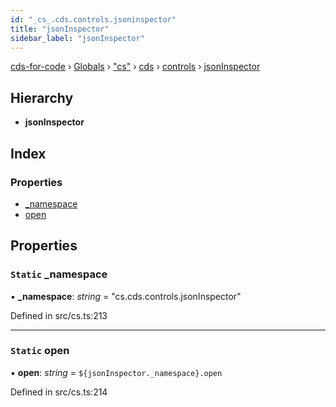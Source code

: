 ```yaml
---
id: "_cs_.cds.controls.jsoninspector"
title: "jsonInspector"
sidebar_label: "jsonInspector"
---
```


[cds-for-code](../index.md) › [Globals](../globals.md) › ["cs"](../modules/_cs_.md) › [cds](../modules/_cs_.cds.md) › [controls](../modules/_cs_.cds.controls.md) › [jsonInspector](_cs_.cds.controls.jsoninspector.md)

## Hierarchy

* **jsonInspector**

## Index

### Properties

* [_namespace](_cs_.cds.controls.jsoninspector.md#static-_namespace)
* [open](_cs_.cds.controls.jsoninspector.md#static-open)

## Properties

### `Static` _namespace

▪ **_namespace**: *string* = "cs.cds.controls.jsonInspector"

Defined in src/cs.ts:213

___

### `Static` open

▪ **open**: *string* = `${jsonInspector._namespace}.open`

Defined in src/cs.ts:214
